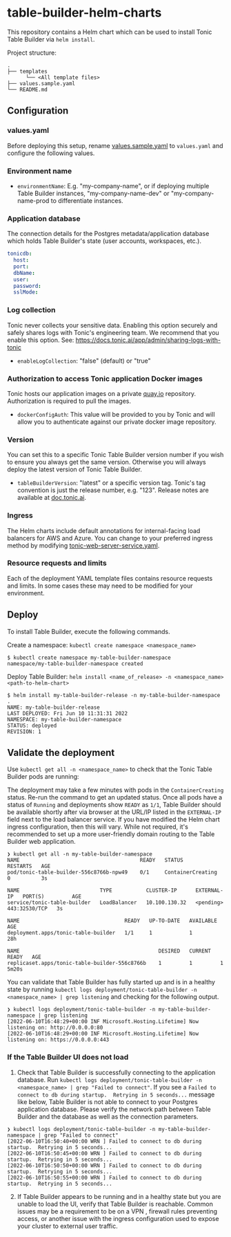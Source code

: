 # table-builder-helm-charts
This repository contains a Helm chart which can be used to install Tonic Table Builder via `helm install`.

Project structure:
```
.
├── templates
      └── <All template files>
├── values.sample.yaml
└── README.md
```

## Configuration

### values.yaml
Before deploying this setup, rename [values.sample.yaml](values.sample.yaml) to `values.yaml` and configure the following values.
### Environment name

- `environmentName`: E.g. "my-company-name", or if deploying multiple Table Builder instances, "my-company-name-dev" or "my-company-name-prod to differentiate instances.

### Application database
The connection details for the Postgres metadata/application database which holds Table Builder's state (user accounts, workspaces, etc.).

``` yaml
tonicdb:
  host:
  port:
  dbName:
  user:
  password:
  sslMode:
```

### Log collection
Tonic never collects your sensitive data. Enabling this option securely and safely shares logs with Tonic's engineering team. We recommend that you enable this option. See: https://docs.tonic.ai/app/admin/sharing-logs-with-tonic

- `enableLogCollection`: "false" (default) or "true"

### Authorization to access Tonic application Docker images
Tonic hosts our application images on a private [quay.io](https://quay.io) repository. Authorization is required to pull the images.

- `dockerConfigAuth`: This value will be provided to you by Tonic and will allow you to authenticate against our private docker image repository.


### Version
You can set this to a specific Tonic Table Builder version number if you wish to ensure you always get the same version. Otherwise you will always deploy the latest version of Tonic Table Builder.

- `tableBuilderVersion`: "latest" or a specific version tag. Tonic's tag convention is just the release number, e.g. "123". Release notes are available at [doc.tonic.ai](https://docs.tonic.ai/app/resources/release-notes).

### Ingress
The Helm charts include default annotations for internal-facing load balancers for AWS and Azure. You can change to your preferred ingress method by modifying [tonic-web-server-service.yaml](tonic-web-server-service.yaml).

### Resource requests and limits
Each of the deployment YAML template files contains resource requests and limits. In some cases these may need to be modified for your environment.

## Deploy
To install Table Builder, execute the following commands.

Create a namespace: `kubectl create namespace <namespace_name>`
``` shell
$ kubectl create namespace my-table-builder-namespace
namespace/my-table-builder-namespace created
```

Deploy Table Builder: `helm install <name_of_release> -n <namespace_name> <path-to-helm-chart>`
``` shell
$ helm install my-table-builder-release -n my-table-builder-namespace .
NAME: my-table-builder-release
LAST DEPLOYED: Fri Jun 10 11:31:31 2022
NAMESPACE: my-table-builder-namespace
STATUS: deployed
REVISION: 1
```


## Validate the deployment

Use `kubectl get all -n <namespace_name>` to check that the Tonic Table Builder pods are running:

The deployment may take a few minutes with pods in the `ContainerCreating` status. Re-run the command to get an updated status. Once all pods have a status of `Running` and deployments show `READY` as `1/1`, Table Builder should be available shortly after via browser at the URL/IP listed in the `EXTERNAL-IP` field next to the load balancer service. If you have modified the Helm chart ingress configuration, then this will vary. While not required, it's recommended to set up a more user-friendly domain routing to the Table Builder web application.

``` shell
❯ kubectl get all -n my-table-builder-namespace
NAME                                       READY   STATUS              RESTARTS   AGE
pod/tonic-table-builder-556c8766b-npw49    0/1     ContainerCreating   0          3s

NAME                          TYPE           CLUSTER-IP      EXTERNAL-IP   PORT(S)         AGE
service/tonic-table-builder   LoadBalancer   10.100.130.32   <pending>     443:32530/TCP   3s

NAME                                  READY   UP-TO-DATE   AVAILABLE   AGE
deployment.apps/tonic-table-builder   1/1     1            1           28h

NAME                                             DESIRED   CURRENT   READY   AGE
replicaset.apps/tonic-table-builder-556c8766b    1         1         1       5m20s
```

You can validate that Table Builder has fully started up and is in a healthy state by running `kubectl logs deployment/tonic-table-builder -n <namespace_name> | grep listening` and checking for the following output.

``` shell
❯ kubectl logs deployment/tonic-table-builder -n my-table-builder-namespace | grep listening
[2022-06-10T16:48:29+00:00 INF Microsoft.Hosting.Lifetime] Now listening on: http://0.0.0.0:80
[2022-06-10T16:48:29+00:00 INF Microsoft.Hosting.Lifetime] Now listening on: https://0.0.0.0:443
```

### If the Table Builder UI does not load
1. Check that Table Builder is successfully connecting to the application database.
Run `kubectl logs deployment/tonic-table-builder -n <namespace_name> | grep "Failed to connect"`. If you see a `Failed to connect to db during startup.  Retrying in 5 seconds...` message like below, Table Builder is not able to connect to your Postgres application database. Please verify the network path between Table Builder and the database as well as the connection parameters.

``` shell
❯ kubectl logs deployment/tonic-table-builder -n my-table-builder-namespace | grep "Failed to connect"
[2022-06-10T16:50:40+00:00 WRN ] Failed to connect to db during startup.  Retrying in 5 seconds...
[2022-06-10T16:50:45+00:00 WRN ] Failed to connect to db during startup.  Retrying in 5 seconds...
[2022-06-10T16:50:50+00:00 WRN ] Failed to connect to db during startup.  Retrying in 5 seconds...
[2022-06-10T16:50:55+00:00 WRN ] Failed to connect to db during startup.  Retrying in 5 seconds...
```

2. If Table Builder appears to be running and in a healthy state but you are unable to load the UI, verify that Table Builder is reachable. Common issues may be a requirement to be on a VPN , firewall rules preventing access, or another issue with the ingress configuration used to expose your cluster to external user traffic.